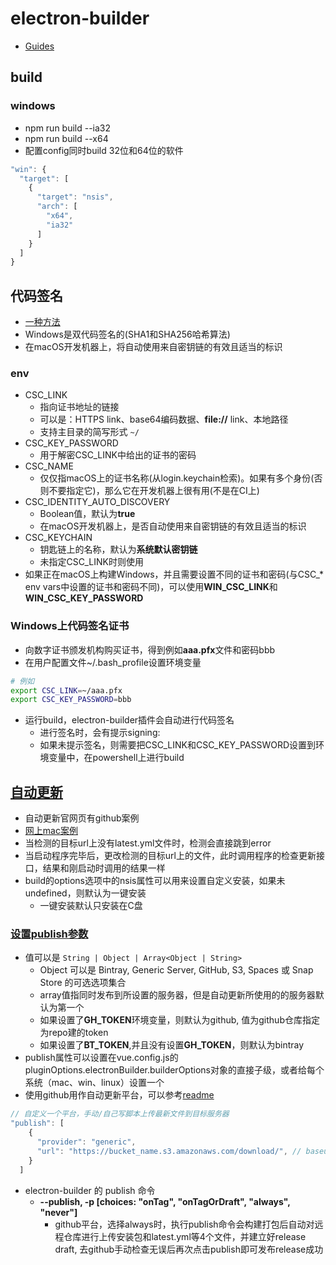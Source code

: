 # electron-builder

- [Guides](https://www.electron.build/code-signing)

## build

### windows

- npm run build --ia32
- npm run build --x64
- 配置config同时build 32位和64位的软件

```js
"win": {
  "target": [
    {
      "target": "nsis",
      "arch": [
        "x64",
        "ia32"
      ]
    }
  ]
}
```

## 代码签名

- [一种方法](https://www.cnblogs.com/mmykdbc/p/11468908.html)
- Windows是双代码签名的(SHA1和SHA256哈希算法)
- 在macOS开发机器上，将自动使用来自密钥链的有效且适当的标识

### env

- CSC_LINK
  - 指向证书地址的链接
  - 可以是：HTTPS link、base64编码数据、**file://** link、本地路径
  - 支持主目录的简写形式 `~/`
- CSC_KEY_PASSWORD
  - 用于解密CSC_LINK中给出的证书的密码
- CSC_NAME
  - 仅仅指macOS上的证书名称(从login.keychain检索)。如果有多个身份(否则不要指定它)，那么它在开发机器上很有用(不是在CI上)
- CSC_IDENTITY_AUTO_DISCOVERY
  - Boolean值，默认为**true**
  - 在macOS开发机器上，是否自动使用来自密钥链的有效且适当的标识
- CSC_KEYCHAIN
  - 钥匙链上的名称，默认为**系统默认密钥链**
  - 未指定CSC_LINK时则使用
- 如果正在macOS上构建Windows，并且需要设置不同的证书和密码(与CSC_* env vars中设置的证书和密码不同)，可以使用**WIN_CSC_LINK**和**WIN_CSC_KEY_PASSWORD**

### Windows上代码签名证书

- 向数字证书颁发机构购买证书，得到例如**aaa.pfx**文件和密码bbb
- 在用户配置文件~/.bash_profile设置环境变量

```bash
# 例如
export CSC_LINK=~/aaa.pfx
export CSC_KEY_PASSWORD=bbb
```

- 运行build，electron-builder插件会自动进行代码签名
  - 进行签名时，会有提示signing:
  - 如果未提示签名，则需要把CSC_LINK和CSC_KEY_PASSWORD设置到环境变量中，在powershell上进行build

## [自动更新](https://www.electron.build/auto-update)

- 自动更新官网页有github案例
- [网上mac案例](https://segmentfault.com/a/1190000012904543)
- 当检测的目标url上没有latest.yml文件时，检测会直接跳到error
- 当启动程序完毕后，更改检测的目标url上的文件，此时调用程序的检查更新接口，结果和刚启动时调用的结果一样
- build的options选项中的nsis属性可以用来设置自定义安装，如果未undefined，则默认为一键安装
  - 一键安装默认只安装在C盘

### [设置publish参数](https://www.electron.build/configuration/publish)

- 值可以是 `String | Object | Array<Object | String>`
  - Object 可以是 Bintray, Generic Server, GitHub, S3, Spaces 或 Snap Store 的可选选项集合
  - array值指同时发布到所设置的服务器，但是自动更新所使用的的服务器默认为第一个
  - 如果设置了**GH_TOKEN**环境变量，则默认为github, 值为github仓库指定为repo建的token
  - 如果设置了**BT_TOKEN**,并且没有设置**GH_TOKEN**，则默认为bintray
- publish属性可以设置在vue.config.js的pluginOptions.electronBuilder.builderOptions对象的直接子级，或者给每个系统（mac、win、linux）设置一个
- 使用github用作自动更新平台，可以参考[readme](https://github.com/web-pencil/electron-updater-example)

```js
// 自定义一个平台，手动/自己写脚本上传最新文件到目标服务器
"publish": [
    {
      "provider": "generic",
      "url": "https://bucket_name.s3.amazonaws.com/download/", // baseurl  这里文件夹只放安装包和publish生成的latest.yml文件即可，每次更新s3的两个文件（要同时更新），app开启会检测latest.yml文件，如果发生更新，则会自动进行更新下载, 只有版本号不一样才会认为是更新了
    }
  ]
```

- electron-builder 的 publish 命令
  - **--publish, -p [choices: "onTag", "onTagOrDraft", "always", "never"]**
    - github平台，选择always时，执行publish命令会构建打包后自动对远程仓库进行上传安装包和latest.yml等4个文件，并建立好release draft, 去github手动检查无误后再次点击publish即可发布release成功
